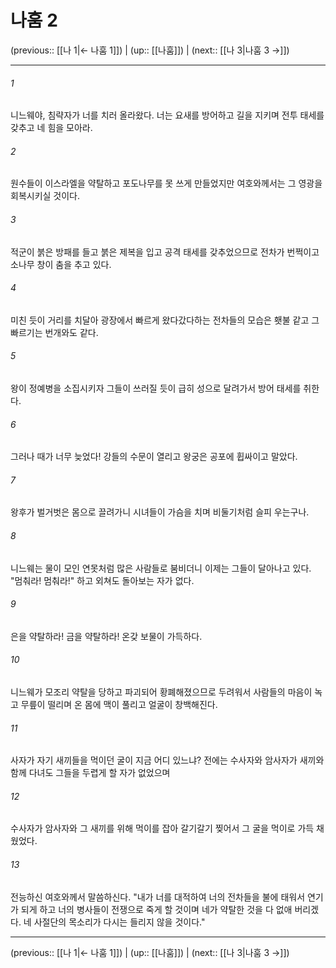 # 나훔 2

(previous:: [[나 1|← 나훔 1]]) | (up:: [[나훔]]) | (next:: [[나 3|나훔 3 →]])

***




###### 1 

니느웨야, 침략자가 너를 치러 올라왔다. 너는 요새를 방어하고 길을 지키며 전투 태세를 갖추고 네 힘을 모아라. 



###### 2 

원수들이 이스라엘을 약탈하고 포도나무를 못 쓰게 만들었지만 여호와께서는 그 영광을 회복시키실 것이다. 



###### 3 

적군이 붉은 방패를 들고 붉은 제복을 입고 공격 태세를 갖추었으므로 전차가 번쩍이고 소나무 창이 춤을 추고 있다. 



###### 4 

미친 듯이 거리를 치달아 광장에서 빠르게 왔다갔다하는 전차들의 모습은 횃불 같고 그 빠르기는 번개와도 같다. 



###### 5 

왕이 정예병을 소집시키자 그들이 쓰러질 듯이 급히 성으로 달려가서 방어 태세를 취한다. 



###### 6 

그러나 때가 너무 늦었다! 강들의 수문이 열리고 왕궁은 공포에 휩싸이고 말았다. 



###### 7 

왕후가 벌거벗은 몸으로 끌려가니 시녀들이 가슴을 치며 비둘기처럼 슬피 우는구나. 



###### 8 

니느웨는 물이 모인 연못처럼 많은 사람들로 붐비더니 이제는 그들이 달아나고 있다. "멈춰라! 멈춰라!" 하고 외쳐도 돌아보는 자가 없다. 



###### 9 

은을 약탈하라! 금을 약탈하라! 온갖 보물이 가득하다. 



###### 10 

니느웨가 모조리 약탈을 당하고 파괴되어 황폐해졌으므로 두려워서 사람들의 마음이 녹고 무릎이 떨리며 온 몸에 맥이 풀리고 얼굴이 창백해진다. 



###### 11 

사자가 자기 새끼들을 먹이던 굴이 지금 어디 있느냐? 전에는 수사자와 암사자가 새끼와 함께 다녀도 그들을 두렵게 할 자가 없었으며 



###### 12 

수사자가 암사자와 그 새끼를 위해 먹이를 잡아 갈기갈기 찢어서 그 굴을 먹이로 가득 채웠었다. 



###### 13 

전능하신 여호와께서 말씀하신다. "내가 너를 대적하여 너의 전차들을 불에 태워서 연기가 되게 하고 너의 병사들이 전쟁으로 죽게 할 것이며 네가 약탈한 것을 다 없애 버리겠다. 네 사절단의 목소리가 다시는 들리지 않을 것이다."

***

(previous:: [[나 1|← 나훔 1]]) | (up:: [[나훔]]) | (next:: [[나 3|나훔 3 →]])
